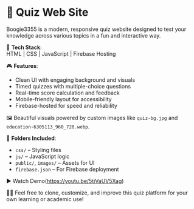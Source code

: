 # 🧠 Quiz Web Site

Boogie3355 is a modern, responsive quiz website designed to test your knowledge across various topics in a fun and interactive way.

🚀 **Tech Stack**:  
HTML | CSS | JavaScript | Firebase Hosting

🎮 **Features**:
- Clean UI with engaging background and visuals
- Timed quizzes with multiple-choice questions
- Real-time score calculation and feedback
- Mobile-friendly layout for accessibility
- Firebase-hosted for speed and reliability

🖼️ Beautiful visuals powered by custom images like `quiz-bg.jpg` and `education-6305113_960_720.webp`.

📁 **Folders Included**:
- `css/` – Styling files
- `js/` – JavaScript logic
- `public/`, `images/` – Assets for UI
- `firebase.json` – For Firebase deployment

▶️ Watch Demo(https://youtu.be/5tiVaUV5Xag)

👨‍💻 Feel free to clone, customize, and improve this quiz platform for your own learning or academic use!
